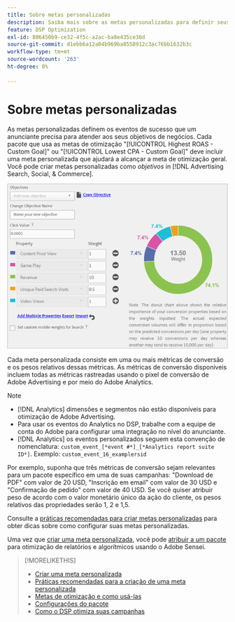 ```yaml
---
title: Sobre metas personalizadas
description: Saiba mais sobre as metas personalizadas para definir seus eventos de sucesso em pacotes otimizados para o CPA mais baixo ou o ROAS mais alto.
feature: DSP Optimization
exl-id: 806450b9-ce32-4f5c-a2ac-ba8e435ce36d
source-git-commit: d1ebb6a12a04b969ba8558912c3ac76bb1632b3c
workflow-type: tm+mt
source-wordcount: '263'
ht-degree: 0%

---
```


# Sobre metas personalizadas

As metas personalizadas definem os eventos de sucesso que um anunciante precisa para atender aos seus objetivos de negócios. Cada pacote que usa as metas de otimização &quot;[!UICONTROL Highest ROAS - Custom Goal]&quot; ou &quot;[!UICONTROL Lowest CPA - Custom Goal]&quot; deve incluir uma meta personalizada que ajudará a alcançar a meta de otimização geral. Você pode criar metas personalizadas como *objetivos* in [!DNL Advertising Search, Social, & Commerce].

![metas personalizadas](/help/dsp/assets/objective-goals.png)

Cada meta personalizada consiste em uma ou mais métricas de conversão e os pesos relativos dessas métricas. As métricas de conversão disponíveis incluem todas as métricas rastreadas usando o pixel de conversão de Adobe Advertising e por meio do Adobe Analytics.

>[!NOTE]
>
>* [!DNL Analytics] dimensões e segmentos não estão disponíveis para otimização de Adobe Advertising.
>* Para usar os eventos do Analytics no DSP, trabalhe com a equipe de conta do Adobe para configurar uma integração no nível do anunciante.
>* [!DNL Analytics] os eventos personalizados seguem esta convenção de nomenclatura: `custom_event_[*event #*]_[*Analytics report suite ID*]`. Exemplo: `custom_event_16_examplersid`

Por exemplo, suponha que três métricas de conversão sejam relevantes para um pacote específico em uma de suas campanhas: &quot;Download de PDF&quot; com valor de 20 USD, &quot;Inscrição em email&quot; com valor de 30 USD e &quot;Confirmação de pedido&quot; com valor de 40 USD. Se você quiser atribuir peso de acordo com o valor monetário único da ação do cliente, os pesos relativos das propriedades serão 1, 2 e 1,5.

Consulte a [práticas recomendadas para criar metas personalizadas](custom-goal-best-practices.md) para obter dicas sobre como configurar suas metas personalizadas.

Uma vez que [criar uma meta personalizada](custom-goal-create.md), você pode [atribuir a um pacote](/help/dsp/campaign-management/packages/package-settings.md) para otimização de relatórios e algorítmicos usando o Adobe Sensei.

>[!MORELIKETHIS]
>
>* [Criar uma meta personalizada](custom-goal-create.md)
>* [Práticas recomendadas para a criação de uma meta personalizada](custom-goal-best-practices.md)
>* [Metas de otimização e como usá-las](optimization-goals.md)
>* [Configurações do pacote](/help/dsp/campaign-management/packages/package-settings.md)
> * [Como o DSP otimiza suas campanhas](optimization-how-dsp-optimizes-campaigns.md)
